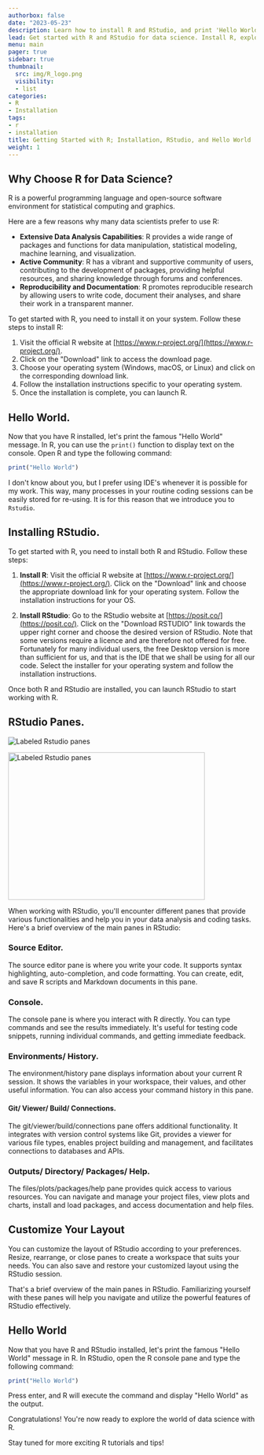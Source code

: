 ```yaml
---
authorbox: false
date: "2023-05-23"
description: Learn how to install R and RStudio, and print 'Hello World' in R. Discover why R is a popular choice for data science.
lead: Get started with R and RStudio for data science. Install R, explore its capabilities, and print your first 'Hello World' message.
menu: main
pager: true
sidebar: true
thumbnail:
  src: img/R_logo.png
  visibility:
  - list
categories: 
- R
- Installation
tags:
- r
- installation
title: Getting Started with R; Installation, RStudio, and Hello World
weight: 1
---
```


## Why Choose R for Data Science?

R is a powerful programming language and open-source software environment for statistical computing and graphics.

Here are a few reasons why many data scientists prefer to use R:

<!--more-->

- **Extensive Data Analysis Capabilities**: R provides a wide range of packages and functions for data manipulation, statistical modeling, machine learning, and visualization.
- **Active Community**: R has a vibrant and supportive community of users, contributing to the development of packages, providing helpful resources, and sharing knowledge through forums and conferences.
- **Reproducibility and Documentation**: R promotes reproducible research by allowing users to write code, document their analyses, and share their work in a transparent manner.

To get started with R, you need to install it on your system. Follow these steps to install R:

1. Visit the official R website at [https://www.r-project.org/](https://www.r-project.org/).
2. Click on the "Download" link to access the download page.
3. Choose your operating system (Windows, macOS, or Linux) and click on the corresponding download link.
4. Follow the installation instructions specific to your operating system.
5. Once the installation is complete, you can launch R.

## Hello World.

Now that you have R installed, let's print the famous "Hello World" message. In R, you can use the `print()` function to display text on the console. Open R and type the following command:

```r
print("Hello World")
```

I don't know about you, but I prefer using IDE's whenever it is possible for my work. This way, many processes in your routine coding sessions can be easily stored for re-using. It is for this reason that we introduce you to `Rstudio`.


## Installing RStudio.

To get started with R, you need to install both R and RStudio. Follow these steps:

1. **Install R**: Visit the official R website at [https://www.r-project.org/](https://www.r-project.org/). Click on the "Download" link and choose the appropriate download link for your operating system. Follow the installation instructions for your OS.

2. **Install RStudio**: Go to the RStudio website at [https://posit.co/](https://posit.co/). Click on the "Download RSTUDIO" link towards the upper right corner and choose the desired version of RStudio. Note that some versions require a licence and are therefore not offered for free. Fortunately for many individual users, the free Desktop version is more than sufficient for us, and that is the IDE that we shall be using for all our code. Select the installer for your operating system and follow the installation instructions.

Once both R and RStudio are installed, you can launch RStudio to start working with R.

## RStudio Panes.

![Labeled Rstudio panes](/img/rstudio-panes-labeled.png)

<img src="/img/rstudio-panes-labeled.png" alt="Labeled Rstudio panes" width="400" height="300">

When working with RStudio, you'll encounter different panes that provide various functionalities and help you in your data analysis and coding tasks. Here's a brief overview of the main panes in RStudio:

### Source Editor.

The source editor pane is where you write your code. It supports syntax highlighting, auto-completion, and code formatting. You can create, edit, and save R scripts and Markdown documents in this pane.

### Console.

The console pane is where you interact with R directly. You can type commands and see the results immediately. It's useful for testing code snippets, running individual commands, and getting immediate feedback.

### Environments/ History.

The environment/history pane displays information about your current R session. It shows the variables in your workspace, their values, and other useful information. You can also access your command history in this pane.

#### Git/ Viewer/ Build/ Connections.

The git/viewer/build/connections pane offers additional functionality. It integrates with version control systems like Git, provides a viewer for various file types, enables project building and management, and facilitates connections to databases and APIs.

### Outputs/ Directory/ Packages/ Help.

The files/plots/packages/help pane provides quick access to various resources. You can navigate and manage your project files, view plots and charts, install and load packages, and access documentation and help files.



## Customize Your Layout

You can customize the layout of RStudio according to your preferences. Resize, rearrange, or close panes to create a workspace that suits your needs. You can also save and restore your customized layout using the RStudio session.

That's a brief overview of the main panes in RStudio. Familiarizing yourself with these panes will help you navigate and utilize the powerful features of RStudio effectively.

## Hello World

Now that you have R and RStudio installed, let's print the famous "Hello World" message in R. In RStudio, open the R console pane and type the following command:

```r
print("Hello World")
```

Press enter, and R will execute the command and display "Hello World" as the output.

Congratulations! You're now ready to explore the world of data science with R. 

Stay tuned for more exciting R tutorials and tips!







